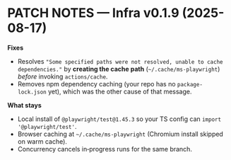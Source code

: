 # PATCH NOTES — Infra v0.1.9 (2025-08-17)

**Fixes**
- Resolves `"Some specified paths were not resolved, unable to cache dependencies."` by **creating the cache path**
  (`~/.cache/ms-playwright`) *before* invoking `actions/cache`.
- Removes npm dependency caching (your repo has no `package-lock.json` yet), which was the other cause of that message.

**What stays**
- Local install of `@playwright/test@1.45.3` so your TS config can `import '@playwright/test'`.
- Browser caching at `~/.cache/ms-playwright` (Chromium install skipped on warm cache).
- Concurrency cancels in‑progress runs for the same branch.
